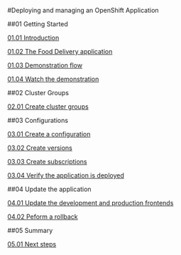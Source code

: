 #Deploying and managing an OpenShift Application

##01 Getting Started

  [01.01 Introduction](01.01%20Introduction.md)
  
  [01.02 The Food Delivery application](01.02%20The%20Food%20Delivery%20application.md)
  
  [01.03 Demonstration flow](01.03%20Demonstration%20flow.md)
  
  [01.04 Watch the demonstration](01.04%20Watch%20the%20demonstration.md)
  
##02 Cluster Groups

  [02.01 Create cluster groups](02.01%20Create%20luster%20groups.md)
  
##03 Configurations

  [03.01 Create a configuration](03.01%20Create%20a%20configuration.md)
  
  [03.02 Create versions](03.02%20Create%20versions.md)
  
  [03.03 Create subscriptions](03.03%20Create%20subscriptions.md)
  
  [03.04 Verify the application is deployed](03.04%20Verify%20the%20application%20is%20deployed.md)
  
##04 Update the application

  [04.01 Update the development and production frontends](04.01%20Update%the%20development%20and%20production%20frontends.md)
  
  [04.02 Peform a rollback](04.02%20Peform%20a%20rollback.md)
  
##05 Summary

  [05.01 Next steps](05.01%20Next%20steps.md)
  
 
